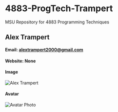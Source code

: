 # 4883-ProgTech-Trampert
MSU Repository for 4883 Programming Techniques
## Alex Trampert
#### Email: alextrampert2000@gmail.com 
#### Website: None
#### Image
![Alex Trampert](./Images/ProfPic.png) 

#### Avatar
![Avatar Photo](./Images/AvatarPic.png)
